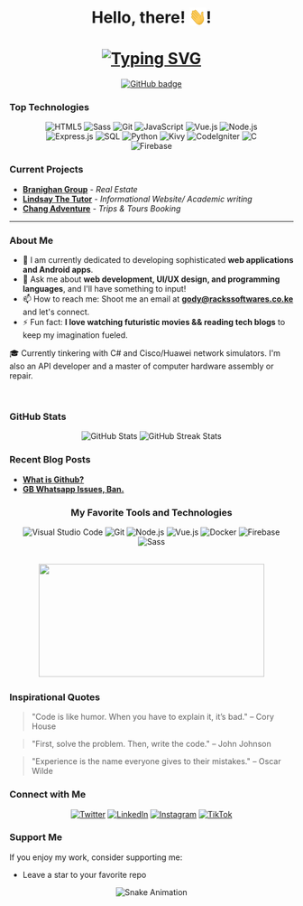 <h1 align="center">Hello, there! <img src="https://raw.githubusercontent.com/ABSphreak/ABSphreak/master/gifs/Hi.gif" width="30px" height="32px" style="margin-bottom: -5px;"/>!</h1>

<h1 align="center">
  <a href="https://git.io/typing-svg">
    <img src="https://readme-typing-svg.herokuapp.com?font=Fira+Code&pause=1000&width=435&lines=I'm+Godfrey+Matagaro!...;A+Software+Developer+...;and+Web+Designer...;Enhance+your+coding+experience+!🖤&center=true&size=20" alt="Typing SVG" />
  </a>
</h1>

<p align="center">
  <a href="https://github.com/GodyRacks?tab=followers">
    <img src="https://img.shields.io/github/followers/GodyRacks?label=Followers&logo=GitHub&style=for-the-badge&hide_border=true" alt="GitHub badge"/>
  </a>
</p>

 ### Top Technologies
<div align="center" style="max-width: 450px; margin: 0 auto;">
  <p>
    <img src="https://img.shields.io/badge/html5-%23E34F26.svg?style=for-the-badge&logo=html5&logoColor=white" alt="HTML5"/>
    <img src="https://img.shields.io/badge/sass-%23CC6699.svg?style=for-the-badge&logo=sass&logoColor=white" alt="Sass"/>
     <img src="https://img.shields.io/badge/git-%23F05033.svg?style=for-the-badge&logo=git&logoColor=white" alt="Git"/>
    <img src="https://img.shields.io/badge/javascript-%23323330.svg?style=for-the-badge&logo=javascript&logoColor=%23F7DF1E" alt="JavaScript"/>
    <img src="https://img.shields.io/badge/Vue.js-4FC08D?style=for-the-badge&logo=vue-dot-js&logoColor=white" alt="Vue.js"/>
    <img src="https://img.shields.io/badge/node.js-%23339933.svg?style=for-the-badge&logo=node.js&logoColor=white" alt="Node.js"/>
    <img src="https://img.shields.io/badge/express.js-%23404d59.svg?style=for-the-badge&logo=express&logoColor=white" alt="Express.js"/>
     <img src="https://img.shields.io/badge/SQL-00000F?style=for-the-badge&logo=sqlite&logoColor=white" alt="SQL"/>
    <img src="https://img.shields.io/badge/python-%2314354C.svg?style=for-the-badge&logo=python&logoColor=white" alt="Python"/>
    <img src="https://img.shields.io/badge/kivy-%23FF8700.svg?style=for-the-badge&logo=kivy&logoColor=white" alt="Kivy"/>
    <img src="https://img.shields.io/badge/CodeIgniter-%23EE432E.svg?style=for-the-badge&logo=codeigniter&logoColor=white" alt="CodeIgniter"/>
    <img src="https://img.shields.io/badge/c-%2300599C.svg?style=for-the-badge&logo=c&logoColor=white" alt="C"/>
    <img src="https://img.shields.io/badge/Firebase-FFCA28?style=for-the-badge&logo=firebase&logoColor=white" alt="Firebase"/>
  </p>
</div>

### Current Projects  
- **[Branighan Group](https://www.branighangroup.com)** - *Real Estate*  
- **[Lindsay The Tutor](https://www.lindsaythetutor.com)** - *Informational Website/ Academic writing*  
- **[Chang Adventure](https://www.changadventure.com)** - *Trips & Tours Booking*  

---

### About Me
- 🔭 I am currently dedicated to developing sophisticated **web applications and Android apps**.
- 💬 Ask me about **web development, UI/UX design, and programming languages**, and I'll have something to input!
- 📫 How to reach me: Shoot me an email at **[gody@rackssoftwares.co.ke](mailto:gody@rackssoftwares.co.ke)** and let's connect.
- ⚡ Fun fact: **I love watching futuristic movies && reading tech blogs** to keep my imagination fueled.



🎓 Currently tinkering with C# and Cisco/Huawei network simulators. I'm also an API developer and a master of computer hardware assembly or repair.

<div id="header" align="center">
  <img src="https://komarev.com/ghpvc/?username=godyracks&style=for-the-badge&color=blue" alt=""/>
</div>


### GitHub Stats
<p align="center">
  <img src="https://github-readme-stats.vercel.app/api?username=GodyRacks&show_icons=true&theme=radical" alt="GitHub Stats"/>
  <img src="https://github-readme-streak-stats.herokuapp.com/?user=GodyRacks&theme=radical" alt="GitHub Streak Stats"/>
</p>



### Recent Blog Posts
- **[What is Github?](https://thinkwemake.com/blog/full-article/level-up-your-coding-journey:-why-github-is-essential-for-beginners-and-how-to-get-started)**
- **[GB Whatsapp Issues, Ban.](https://thinkwemake.com/blog/full-article/unpacking-whatsapp-gb:-issues,-privacy-concerns,-and-transitioning-to-official-messenger)**


<div align="center" style="max-width: 480px; margin: 0 auto;">

### My Favorite Tools and Technologies
 <img width="90" height="30" src="https://img.shields.io/badge/Visual%20Studio%20Code-0078d7?style=flat-square&logo=visual-studio-code&logoColor=white" alt="Visual Studio Code"/>
 <img width="90" height="30" src="https://img.shields.io/badge/Git-F05032?style=flat-square&logo=git&logoColor=white" alt="Git"/>
 <img width="90" height="30" src="https://img.shields.io/badge/Node.js-339933?style=flat-square&logo=node-dot-js&logoColor=white" alt="Node.js"/>
 <img width="90" height="30" src="https://img.shields.io/badge/Vue.js-4FC08D?style=flat-square&logo=vue-dot-js&logoColor=white" alt="Vue.js"/>
 <img width="90" height="30" src="https://img.shields.io/badge/Docker-2496ED?style=flat-square&logo=docker&logoColor=white" alt="Docker"/>
 <img width="90" height="30" src="https://img.shields.io/badge/Firebase-FFCA28?style=flat-square&logo=firebase&logoColor=white" alt="Firebase"/>
 <img width="90" height="30" src="https://img.shields.io/badge/Sass-CC6699?style=flat-square&logo=sass&logoColor=white" alt="Sass"/>
  </div>
  <br />
<p align="center">
  <img width="400" height="200" src="https://github-readme-stats.vercel.app/api/top-langs/?username=godyracks&size_weight=0.0005&count_weight=0.3&layout=compact&theme=radical">
</p>

### Inspirational Quotes
> "Code is like humor. When you have to explain it, it’s bad." – Cory House

> "First, solve the problem. Then, write the code." – John Johnson

> "Experience is the name everyone gives to their mistakes." – Oscar Wilde

### Connect with Me
<p align="center">
  <a href="https://x.com/godyracks" target="_blank"><img alt="Twitter" src="https://img.shields.io/badge/Twitter-%231DA1F2.svg?&style=for-the-badge&logo=Twitter&logoColor=white"/></a>
  <a href="https://www.linkedin.com/in/godfrey-onyinkwa-93712827a/" target="_blank"><img alt="LinkedIn" src="https://img.shields.io/badge/LinkedIn-%230077B5.svg?&style=for-the-badge&logo=LinkedIn&logoColor=white"/></a>
  <a href="https://www.instagram.com/godyracks/" target="_blank"><img alt="Instagram" src="https://img.shields.io/badge/Instagram-%23E4405F.svg?&style=for-the-badge&logo=Instagram&logoColor=white"/></a>
  <a href="https://www.tiktok.com/@gody.racks/" target="_blank"><img alt="TikTok" src="https://img.shields.io/badge/TikTok-%23000000.svg?&style=for-the-badge&logo=TikTok&logoColor=white"/></a>

</p>

### Support Me
If you enjoy my work, consider supporting me:
- Leave a star to your favorite repo







<p align="center">
  <img src="https://raw.githubusercontent.com/GodyRacks/GodyRacks/main/github-snake.svg" alt="Snake Animation" style="pointer-events: none;"/>
</p>






